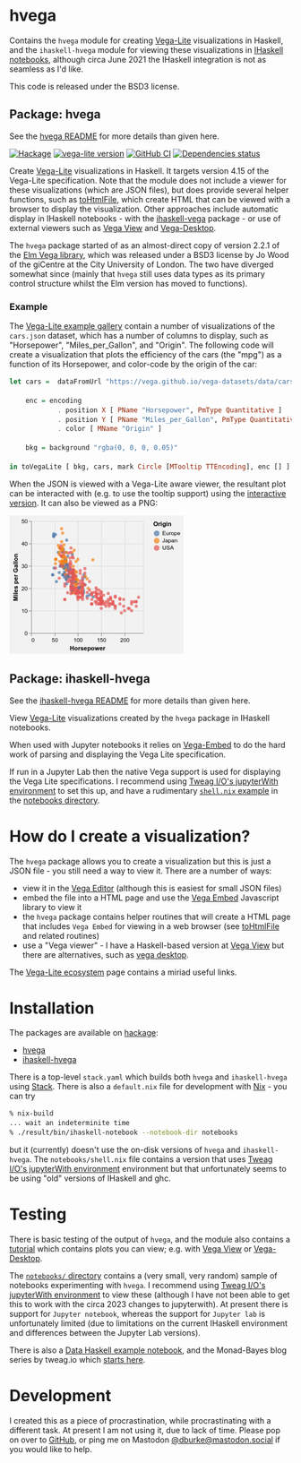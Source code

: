 # hvega

Contains the `hvega` module for creating
[Vega-Lite](https://vega.github.io/vega-lite/) visualizations
in Haskell, and the `ihaskell-hvega` module for viewing these
visualizations in
[IHaskell notebooks](https://github.com/gibiansky/IHaskell),
although circa June 2021 the IHaskell integration is not as seamless
as I'd like.

This code is released under the BSD3 license.

## Package: hvega

See the [hvega README](https://github.com/DougBurke/hvega/tree/main/hvega#readme)
for more details than given here.

[![Hackage](https://img.shields.io/hackage/v/hvega.svg)](https://hackage.haskell.org/package/hvega)
[![vega-lite version](https://img.shields.io/badge/Vega--Lite-v4.15-purple.svg)](https://vega.github.io/vega-lite/)
[![GitHub CI](https://github.com/DougBurke/hvega/workflows/hvega-CI/badge.svg)](https://github.com/DougBurke/hvega/actions)
[![Dependencies status](https://img.shields.io/hackage-deps/v/hvega.svg)](http://packdeps.haskellers.com/feed?needle=hvega)

Create [Vega-Lite](https://vega.github.io/vega-lite/) visualizations in
Haskell. It targets version 4.15 of the Vega-Lite specification. Note that
the module does not include a viewer for these visualizations (which are
JSON files), but does provide several helper functions, such as
[toHtmlFile](https://hackage.haskell.org/package/hvega/docs/Graphics-Vega-VegaLite.html#v:toHtmlFile),
which create HTML that can be viewed
with a browser to display the visualization. Other approaches include
automatic display in IHaskell notebooks - with the
[ihaskell-vega](https://hackage.haskell.org/package/ihaskell-hvega)
package - or use of external viewers such as
[Vega View](https://hackage.haskell.org/package/vega-view) and
[Vega-Desktop](https://github.com/vega/vega-desktop).

The `hvega` package started of as an almost-direct copy of version 2.2.1 of the
[Elm Vega library](http://package.elm-lang.org/packages/gicentre/elm-vega/2.2.1/VegaLite),
which was released under a BSD3 license by Jo Wood of the giCentre at the
City University of London. The two have diverged somewhat since (mainly
that `hvega` still uses data types as its primary control structure
whilst the Elm version has moved to functions).

### Example

The [Vega-Lite example gallery](https://vega.github.io/vega-lite/examples/) contain
a number of visualizations of the `cars.json` dataset, which has a number of
columns to display, such as "Horsepower", "Miles_per_Gallon", and "Origin". The
following code will create a visualization that plots the efficiency of the
cars (the "mpg") as a function of its Horsepower, and color-code by the
origin of the car:

```Haskell
let cars =  dataFromUrl "https://vega.github.io/vega-datasets/data/cars.json" []

    enc = encoding
            . position X [ PName "Horsepower", PmType Quantitative ]
            . position Y [ PName "Miles_per_Gallon", PmType Quantitative, PTitle "Miles per Gallon" ]
            . color [ MName "Origin" ]

    bkg = background "rgba(0, 0, 0, 0.05)"

in toVegaLite [ bkg, cars, mark Circle [MTooltip TTEncoding], enc [] ]
```

When the JSON is viewed with a Vega-Lite aware viewer, the resultant plot
can be interacted with (e.g. to use the tooltip support) using the
[interactive version](https://vega.github.io/editor/#/url/vega-lite/N4IgtghgTg1iBcoAuB7FAbJBLADg0AxigHZICmpCIFRAJlsQOYgC+ANCEgJ45lUFYoBdH3YhaEJBHwgArlHRUAFkiQ4AzvAD0WgG5lGEAHSMsSJbIBGRrCj0GIAWglT1ZJOq0uIWgtHVGAFbqJKwcACTqBEpkkMqqGtr2hiZmFta2WlExkMlO6GZkegAsQSHEIBw0KPRMMkToKFAyAGZYZOi0VADyUFimFWIAHq3tnVQAEk1uOCgA7mTNHNy8VACOshCkZpJY+mEgXKMdXfAgALJYIuoA+rxQNwDiEOiNFctmIlSX1wAE979nq9QsseHwzhsttgpNh9iwxJYIAQYIwoChZMRTiAoIxEQAKAAMbF+RJJxIJRgJAFYAJSsIA).
It can also be viewed as a PNG:

![Simple scatterplot](https://raw.githubusercontent.com/DougBurke/hvega/master/hvega/images/example-car.png "Simple scatterplot")

## Package: ihaskell-hvega

See the [ihaskell-hvega README](https://github.com/DougBurke/hvega/tree/main/ihaskell-hvega#readme)
for more details than given here.

View [Vega-Lite](https://vega.github.io/vega-lite/) visualizations
created by the `hvega` package in IHaskell notebooks.

When used with Jupyter notebooks it relies on
[Vega-Embed](https://vega.github.io/vega-lite/usage/embed.html) to
do the hard work of parsing and displaying the Vega Lite specification.

If run in a Jupyter Lab then the native Vega support is used for
displaying the Vega Lite specifications. I recommend using
[Tweag I/O's jupyterWith environment](https://github.com/tweag/jupyterWith)
to set this up, and have a rudimentary
[`shell.nix` example](https://github.com/DougBurke/hvega/blob/master/notebooks/shell.nix)
in the
[notebooks directory](https://github.com/DougBurke/hvega/tree/master/notebooks).

# How do I create a visualization?

The `hvega` package allows you to create a visualization but this is
just a JSON file - you still need a way to view it. There are a number
of ways:

- view it in the [Vega Editor](https://vega.github.io/editor/) (although this
  is easiest for small JSON files)
- embed the file into a HTML page and use the [Vega Embed](https://github.com/vega/vega-embed)
  Javascript library to view it
- the `hvega` package contains helper routines that will create a
  HTML page that includes `Vega Embed` for viewing in a web browser
  (see [toHtmlFile](https://hackage.haskell.org/package/hvega/docs/Graphics-Vega-VegaLite.html#v:toHtmlFile)
  and related routines)
- use a "Vega viewer" - I have a Haskell-based version at
  [Vega View](https://hackage.haskell.org/package/vega-view) but there are
  alternatives, such as 
  [vega desktop](https://github.com/vega/vega-desktop).

The [Vega-Lite ecosystem](https://vega.github.io/vega-lite/ecosystem.html)
page contains a miriad useful links.

# Installation

The packages are available on [hackage](https://hackage.haskell.org/):

- [hvega](https://hackage.haskell.org/package/hvega)
- [ihaskell-hvega](https://hackage.haskell.org/package/ihaskell-hvega)

There is a top-level `stack.yaml` which builds both `hvega` and
`ihaskell-hvega` using [Stack](https://docs.haskellstack.org/en/stable/README/).
There is also a `default.nix` file for development with
[Nix](https://nixos.org/nix/) - you can try

```bash
% nix-build
... wait an indeterminite time
% ./result/bin/ihaskell-notebook --notebook-dir notebooks
```

but it (currently) doesn't use the on-disk versions of `hvega` and
`ihaskell-hvega`.  The `notebooks/shell.nix` file contains a version
that uses [Tweag I/O's jupyterWith
environment](https://github.com/tweag/jupyterWith) environment but
that unfortunately seems to be using "old" versions of IHaskell and
ghc.

# Testing

There is basic testing of the output of `hvega`, and the module also
contains a
[tutorial](https://hackage.haskell.org/package/hvega/docs/Graphics-Vega-Tutorials-VegaLite.html)
which contains plots you can view; e.g. with
[Vega View](https://hackage.haskell.org/package/vega-view) or
[Vega-Desktop](https://github.com/vega/vega-desktop).

The [`notebooks/`
directory](https://github.com/DougBurke/hvega/tree/master/notebooks)
contains a (very small, very random) sample of notebooks experimenting
with `hvega`. I recommend using [Tweag I/O's jupyterWith
environment](https://github.com/tweag/jupyterWith) to view these
(although I have not been able to get this to work with the circa 2023
changes to jupyterwith). At present there is support for `Jupyter
notebook`, whereas the support for `Jupyter lab` is unfortunately
limited (due to limitations on the current IHaskell environment and
differences between the Jupyter Lab versions).

There is also a
[Data Haskell example notebook](https://github.com/DataHaskell/data-glue/blob/master/tutorials/jlab_hvega.ipynb),
and the Monad-Bayes blog series by tweag.io
which [starts here](https://www.tweag.io/posts/2019-09-20-monad-bayes-1.html).

# Development

I created this as a piece of procrastination, while procrastinating
with a different task. At present I am not using it, due to lack of
time. Please pop on over to
[GitHub](https://github.com/DougBurke/hvega/), or ping me on Mastodon
[@dburke@mastodon.social](https://mastodon.social/@dburke) if you
would like to help.
